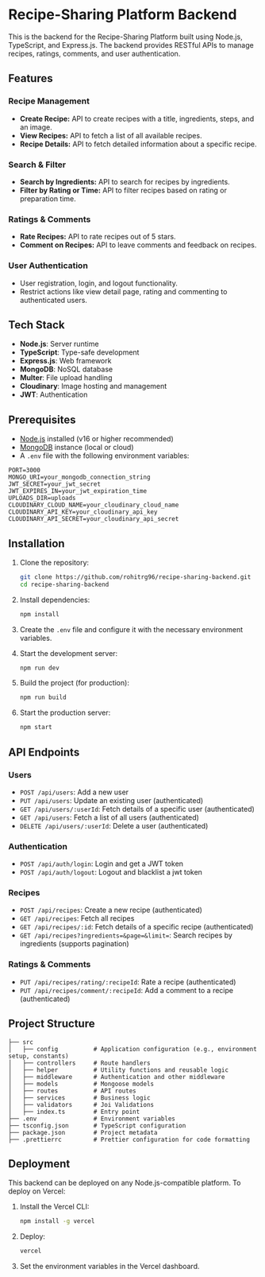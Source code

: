 # Recipe-Sharing Platform Backend

This is the backend for the Recipe-Sharing Platform built using Node.js, TypeScript, and Express.js. The backend provides RESTful APIs to manage recipes, ratings, comments, and user authentication.

## Features

### Recipe Management

- **Create Recipe:** API to create recipes with a title, ingredients, steps, and an image.
- **View Recipes:** API to fetch a list of all available recipes.
- **Recipe Details:** API to fetch detailed information about a specific recipe.

### Search & Filter

- **Search by Ingredients:** API to search for recipes by ingredients.
- **Filter by Rating or Time:** API to filter recipes based on rating or preparation time.

### Ratings & Comments

- **Rate Recipes:** API to rate recipes out of 5 stars.
- **Comment on Recipes:** API to leave comments and feedback on recipes.

### User Authentication

- User registration, login, and logout functionality.
- Restrict actions like view detail page, rating and commenting to authenticated users.

## Tech Stack

- **Node.js**: Server runtime
- **TypeScript**: Type-safe development
- **Express.js**: Web framework
- **MongoDB**: NoSQL database
- **Multer**: File upload handling
- **Cloudinary**: Image hosting and management
- **JWT**: Authentication

## Prerequisites

- [Node.js](https://nodejs.org/) installed (v16 or higher recommended)
- [MongoDB](https://www.mongodb.com/) instance (local or cloud)
- A `.env` file with the following environment variables:

```env
PORT=3000
MONGO_URI=your_mongodb_connection_string
JWT_SECRET=your_jwt_secret
JWT_EXPIRES_IN=your_jwt_expiration_time
UPLOADS_DIR=uploads
CLOUDINARY_CLOUD_NAME=your_cloudinary_cloud_name
CLOUDINARY_API_KEY=your_cloudinary_api_key
CLOUDINARY_API_SECRET=your_cloudinary_api_secret
```

## Installation

1. Clone the repository:

   ```bash
   git clone https://github.com/rohitrg96/recipe-sharing-backend.git
   cd recipe-sharing-backend
   ```

2. Install dependencies:

   ```bash
   npm install
   ```

3. Create the `.env` file and configure it with the necessary environment variables.

4. Start the development server:

   ```bash
   npm run dev
   ```

5. Build the project (for production):

   ```bash
   npm run build
   ```

6. Start the production server:

   ```bash
   npm start
   ```

## API Endpoints

### Users

- `POST /api/users`: Add a new user
- `PUT /api/users`: Update an existing user (authenticated)
- `GET /api/users/:userId`: Fetch details of a specific user (authenticated)
- `GET /api/users`: Fetch a list of all users (authenticated)
- `DELETE /api/users/:userId`: Delete a user (authenticated)

### Authentication

- `POST /api/auth/login`: Login and get a JWT token
- `POST /api/auth/logout`: Logout and blacklist a jwt token

### Recipes

- `POST /api/recipes`: Create a new recipe (authenticated)
- `GET /api/recipes`: Fetch all recipes
- `GET /api/recipes/:id`: Fetch details of a specific recipe (authenticated)
- `GET /api/recipes?ingredients=&page=&limit=`: Search recipes by ingredients (supports pagination)

### Ratings & Comments

- `PUT /api/recipes/rating/:recipeId`: Rate a recipe (authenticated)
- `PUT /api/recipes/comment/:recipeId`: Add a comment to a recipe (authenticated)

## Project Structure

```
├── src
│   ├── config          # Application configuration (e.g., environment setup, constants)
│   ├── controllers     # Route handlers
│   ├── helper          # Utility functions and reusable logic
│   ├── middleware      # Authentication and other middleware
│   ├── models          # Mongoose models
│   ├── routes          # API routes
│   ├── services        # Business logic
│   ├── validators      # Joi Validations
│   ├── index.ts        # Entry point
├── .env                # Environment variables
├── tsconfig.json       # TypeScript configuration
├── package.json        # Project metadata
├── .prettierrc         # Prettier configuration for code formatting
```

## Deployment

This backend can be deployed on any Node.js-compatible platform. To deploy on Vercel:

1. Install the Vercel CLI:

   ```bash
   npm install -g vercel
   ```

2. Deploy:

   ```bash
   vercel
   ```

3. Set the environment variables in the Vercel dashboard.

